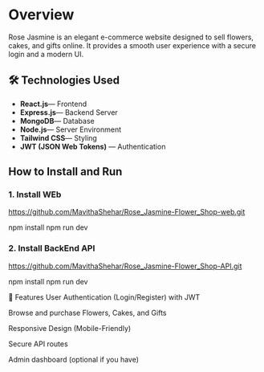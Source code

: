 # Overview

Rose Jasmine is an elegant e-commerce website designed to sell flowers, cakes, and gifts online.
It provides a smooth user experience with a secure login and a modern UI.

## 🛠️ Technologies Used
- **React.js**— Frontend
- **Express.js**— Backend Server
- **MongoDB**— Database
- **Node.js**— Server Environment
- **Tailwind CSS**— Styling
- **JWT (JSON Web Tokens)** — Authentication

## How to Install and Run

### 1. Install WEb
https://github.com/MavithaShehar/Rose_Jasmine-Flower_Shop-web.git 

npm install
npm run dev

### 2. Install BackEnd API
https://github.com/MavithaShehar/Rose_Jasmine-Flower_Shop-API.git

npm install
npm run dev

🚀 Features
User Authentication (Login/Register) with JWT

Browse and purchase Flowers, Cakes, and Gifts

Responsive Design (Mobile-Friendly)

Secure API routes

Admin dashboard (optional if you have)